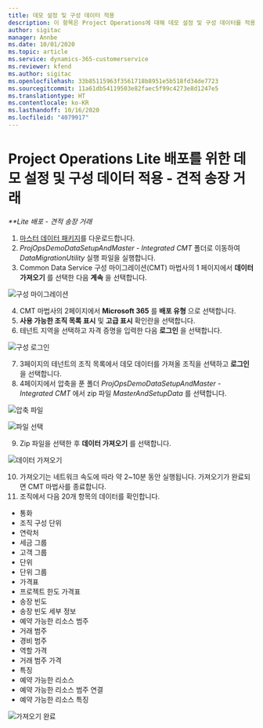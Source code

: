 ```yaml
---
title: 데모 설정 및 구성 데이터 적용
description: 이 항목은 Project Operations에 대해 데모 설정 및 구성 데이터를 적용하는 방법에 대한 정보를 제공합니다.
author: sigitac
manager: Annbe
ms.date: 10/01/2020
ms.topic: article
ms.service: dynamics-365-customerservice
ms.reviewer: kfend
ms.author: sigitac
ms.openlocfilehash: 33b85115963f3561718b8951e5b518fd34de7723
ms.sourcegitcommit: 11a61db54119503e82faec5f99c4273e8d1247e5
ms.translationtype: HT
ms.contentlocale: ko-KR
ms.lasthandoff: 10/16/2020
ms.locfileid: "4079917"
---
```

# <a name="apply-demo-setup-and-configuration-data-for-project-operations-lite-deployment---deal-to-proforma-invoicing"></a>Project Operations Lite 배포를 위한 데모 설정 및 구성 데이터 적용 - 견적 송장 거래

_**Lite 배포 - 견적 송장 거래_

1. [마스터 데이터 패키지](https://download.microsoft.com/download/3/4/1/341bf279-a64f-4baa-af31-ce624859b518/ProjOpsSampleSetupData%20-%20CE%20only%20CMT.zip)를 다운로드합니다. 
2. *ProjOpsDemoDataSetupAndMaster - Integrated CMT* 폴더로 이동하여 *DataMigrationUtility* 실행 파일을 실행합니다.
3. Common Data Service 구성 마이그레이션(CMT) 마법사의 1 페이지에서 **데이터 가져오기** 를 선택한 다음 **계속** 을 선택합니다.

![구성 마이그레이션](./media/1ConfigurationMigration.png)

4. CMT 마법사의 2페이지에서 **Microsoft 365** 를 **배포 유형** 으로 선택합니다.
5. **사용 가능한 조직 목록 표시** 및 **고급 표시** 확인란을 선택합니다.
6. 테넌트 지역을 선택하고 자격 증명을 입력한 다음 **로그인** 을 선택합니다.

![구성 로그인](./media/2ConfigurationSignin.png)

7. 3페이지의 테넌트의 조직 목록에서 데모 데이터를 가져올 조직을 선택하고 **로그인** 을 선택합니다.
8. 4페이지에서 압축을 푼 폴더 *ProjOpsDemoDataSetupAndMaster - Integrated CMT* 에서 zip 파일 *MasterAndSetupData* 를 선택합니다.

![압축 파일](./media/3ZipFile.png)

![파일 선택](./media/4SelectAFile.png)

9. Zip 파일을 선택한 후 **데이터 가져오기** 를 선택합니다.

![데이터 가져오기](./media/5ImportData.png)

10. 가져오기는 네트워크 속도에 따라 약 2~10분 동안 실행됩니다. 가져오기가 완료되면 CMT 마법사를 종료합니다. 
11. 조직에서 다음 20개 항목의 데이터를 확인합니다.

- 통화
- 조직 구성 단위
- 연락처
- 세금 그룹
- 고객 그룹
- 단위
- 단위 그룹
- 가격표
- 프로젝트 한도 가격표
- 송장 빈도
- 송장 빈도 세부 정보
- 예약 가능한 리소스 범주
- 거래 범주
- 경비 범주
- 역할 가격
- 거래 범주 가격
- 특징
- 예약 가능한 리소스
- 예약 가능한 리소스 범주 연결
- 예약 가능한 리소스 특징

![가져오기 완료](./media/6CompleteImport.png)
